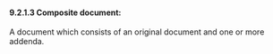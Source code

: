 #### 9.2.1.3 Composite document:

A document which consists of an original document and one or more addenda.
